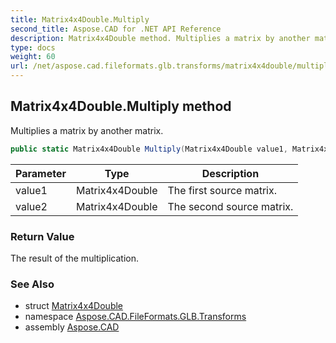 ```yaml
---
title: Matrix4x4Double.Multiply
second_title: Aspose.CAD for .NET API Reference
description: Matrix4x4Double method. Multiplies a matrix by another matrix
type: docs
weight: 60
url: /net/aspose.cad.fileformats.glb.transforms/matrix4x4double/multiply/
---
```

## Matrix4x4Double.Multiply method

Multiplies a matrix by another matrix.

```csharp
public static Matrix4x4Double Multiply(Matrix4x4Double value1, Matrix4x4Double value2)
```

| Parameter | Type | Description |
| --- | --- | --- |
| value1 | Matrix4x4Double | The first source matrix. |
| value2 | Matrix4x4Double | The second source matrix. |

### Return Value

The result of the multiplication.

### See Also

* struct [Matrix4x4Double](../)
* namespace [Aspose.CAD.FileFormats.GLB.Transforms](../../../aspose.cad.fileformats.glb.transforms/)
* assembly [Aspose.CAD](../../../)


